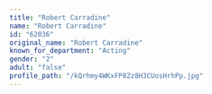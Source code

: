 ```yaml
---
title: "Robert Carradine"
name: "Robert Carradine"
id: "62036"
original_name: "Robert Carradine"
known_for_department: "Acting"
gender: "2"
adult: "false"
profile_path: "/kQrhmy4WKxFP8Zz8H3CUosHrhPp.jpg"
---
```

